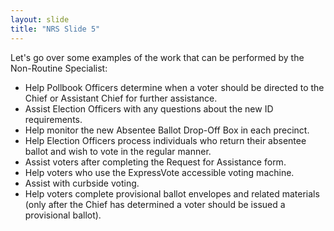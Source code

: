 ```yaml
---
layout: slide
title: "NRS Slide 5"
---
```


Let's go over some examples of the work that can be performed by the Non-Routine Specialist:

- Help Pollbook Officers determine when a voter should be directed to the Chief or Assistant Chief for further assistance.
- Assist Election Officers with any questions about the new ID requirements.
- Help monitor the new Absentee Ballot Drop-Off Box in each precinct.
- Help Election Officers process individuals who return their absentee ballot and wish to vote in the regular manner.
- Assist voters after completing the Request for Assistance form.
- Help voters who use the ExpressVote accessible voting machine.
- Assist with curbside voting.
- Help voters complete provisional ballot envelopes and related materials (only after the Chief has determined a voter should be issued a provisional ballot).